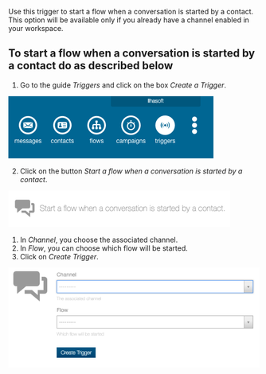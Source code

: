 Use this trigger to start a flow when a conversation is started by a contact. This option will be available only if you already have a channel enabled in your workspace.

## To start a flow when a conversation is started by a contact do as described below

1. Go to the guide *Triggers* and click on the box *Create a Trigger*.

![](/img/triggers/triggers1.png)

2. Click on the button *Start a flow when a conversation is started by a contact*.

![](/img/triggers/triggers14.png)

1. In *Channel*, you choose the associated channel.
2. In *Flow*, you can choose which flow will be started.
3. Click on *Create Trigger*.

![](/img/triggers/triggers15.png)